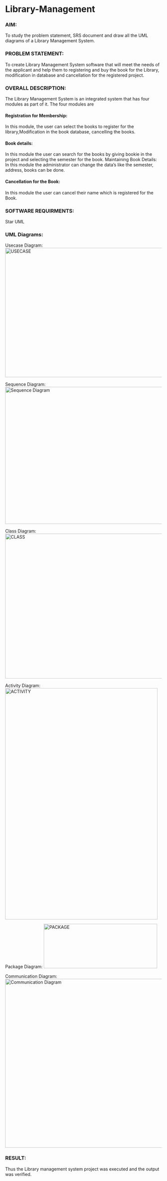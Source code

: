 # Library-Management
### AIM:
To study the problem statement, SRS document and draw all the UML diagrams of a Library Management System.
### PROBLEM STATEMENT:
To create Library Management System software that will meet the needs of the applicant
and help them to registering and buy the book for the Library, modification in database and
cancellation for the registered project.
### OVERALL DESCRIPTION:
The Library Management System is an integrated system that has four modules as part of
it. The four modules are
#### Registration for Membership:
In this module, the user can select the books to register for the library,Modification in the book
database, cancelling the books.
#### Book details:
In this module the user can search for the books by giving bookie in the project and selecting
the semester for the book.
Maintaining Book Details:
In this module the administrator can change the data’s like the semester, address, books can be
done.
#### Cancellation for the Book:
In this module the user can cancel their name which is registered for the Book.
### SOFTWARE REQUIRMENTS:
Star UML
### UML Diagrams:

Usecase Diagram:
<img width="686" height="416" alt="USECASE" src="https://github.com/user-attachments/assets/71419f7f-9e29-420d-9740-0a7772a1546f" />

Sequence Diagram:
<img width="690" height="441" alt="Sequence Diagram" src="https://github.com/user-attachments/assets/2a162e7a-4e2e-4024-b361-97adc89b39de" />

Class Diagram:
<img width="700" height="466" alt="CLASS" src="https://github.com/user-attachments/assets/09b63e1b-628e-4ebd-94e8-899dba0ae5be" />

Activity Diagram:
<img width="490" height="744" alt="ACTIVITY" src="https://github.com/user-attachments/assets/f4f80449-e64b-49d4-97b1-126757d26852" />

Package Diagram:
<img width="365" height="143" alt="PACKAGE" src="https://github.com/user-attachments/assets/de2f2548-18b4-4b10-8f98-2e29be58c860" />

Communication Diagram:
<img width="637" height="543" alt="Communication Diagram" src="https://github.com/user-attachments/assets/93a2b7fa-7864-431f-bc72-fef65a7a9eae" />

### RESULT:
Thus the Library management system project was executed and the output was verified.
